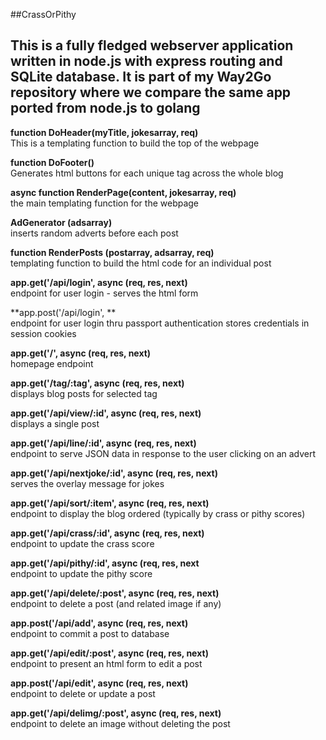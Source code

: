 
##CrassOrPithy

This is a fully fledged webserver application written in node.js with express routing and SQLite database.
It is part of my **Way2Go** repository where we compare the **same app ported from node.js to golang**
---

**function DoHeader(myTitle, jokesarray, req)**  
This is a templating function to build the top of the webpage

**function DoFooter()**  
Generates html buttons for each unique tag across the whole blog

**async function RenderPage(content, jokesarray, req)**  
the main templating function for the webpage

**AdGenerator (adsarray)**  
inserts random adverts before each post

**function RenderPosts (postarray, adsarray, req)**  
templating function to build the html code for an individual post

**app.get('/api/login', async (req, res, next)**  
endpoint for user login - serves the html form

**app.post('/api/login', **  
endpoint for user login thru passport authentication
stores credentials in session cookies

**app.get('/', async (req, res, next)**  
homepage endpoint

**app.get('/tag/:tag', async (req, res, next)**  
displays blog posts for selected tag

**app.get('/api/view/:id', async (req, res, next)**  
displays a single post

**app.get('/api/line/:id', async (req, res, next)**  
endpoint to serve JSON data in response to the user clicking on an advert

**app.get('/api/nextjoke/:id', async (req, res, next)**  
serves the overlay message for jokes

**app.get('/api/sort/:item', async (req, res, next)**  
endpoint to display the blog ordered (typically by crass or pithy scores)

**app.get('/api/crass/:id', async (req, res, next)**  
endpoint to update the crass score

**app.get('/api/pithy/:id', async (req, res, next**  
endpoint to update the pithy score

**app.get('/api/delete/:post', async (req, res, next)**  
endpoint to delete a post (and related image if any)

**app.post('/api/add', async (req, res, next)**  
endpoint to commit a post to database

**app.get('/api/edit/:post', async (req, res, next)**  
endpoint to present an html form to edit a post

**app.post('/api/edit', async (req, res, next)**  
endpoint to delete or update a post

**app.get('/api/delimg/:post', async (req, res, next)**  
endpoint to delete an image without deleting the post
